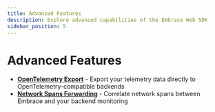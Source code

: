 ```yaml
---
title: Advanced Features
description: Explore advanced capabilities of the Embrace Web SDK
sidebar_position: 5
---
```


# Advanced Features

- **[OpenTelemetry Export](./opentelemetry-export.md)** - Export your telemetry data directly to OpenTelemetry-compatible backends
- **[Network Spans Forwarding](./network-spans-forwarding.md)** - Correlate network spans between Embrace and your backend monitoring
